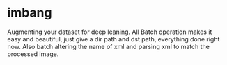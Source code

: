 # imbang
Augmenting your dataset for deep leaning.
All Batch operation makes it easy and beautiful, just give a dir path and dst path, everything done right now.
Also batch altering the name of xml and parsing xml to match the processed image.




